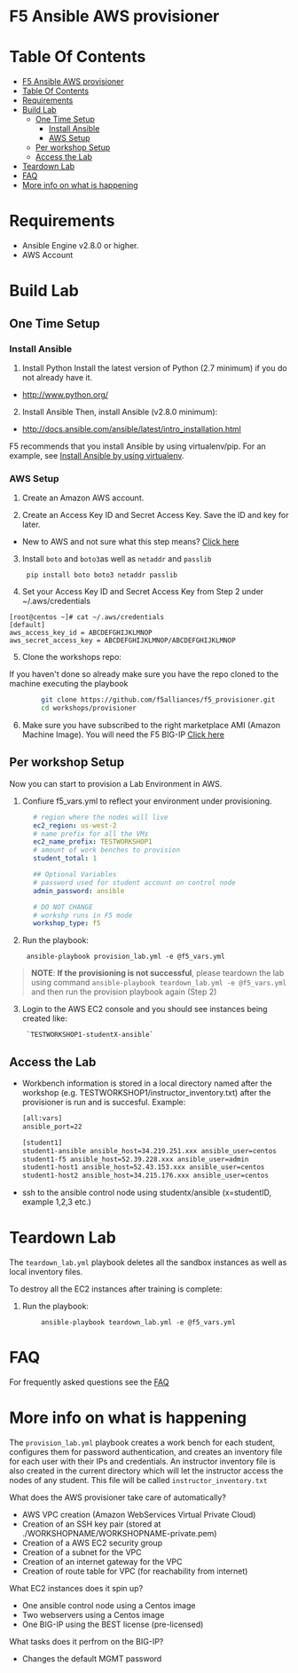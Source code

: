 # F5 Ansible AWS provisioner

# Table Of Contents
- [F5 Ansible AWS provisioner](#f5-ansible-aws-provisioner)
- [Table Of Contents](#table-of-contents)
- [Requirements](#requirements)
- [Build Lab](#build-lab)
  - [One Time Setup](#one-time-setup)
    - [Install Ansible](#install-ansible)
    - [AWS Setup](#aws-setup)
  - [Per workshop Setup](#per-workshop-setup)
  - [Access the Lab](#access-the-lab)
- [Teardown Lab](#teardown-lab)
- [FAQ](#faq)
- [More info on what is happening](#more-info-on-what-is-happening)

# Requirements
- Ansible Engine v2.8.0 or higher.
- AWS Account

# Build Lab

## One Time Setup

### Install Ansible
1. Install Python
Install the latest version of Python (2.7 minimum) if you do not already have it.
- http://www.python.org/

2. Install Ansible
Then, install Ansible (v2.8.0 minimum):
- http://docs.ansible.com/ansible/latest/intro_installation.html

F5 recommends that you install Ansible by using virtualenv/pip. For an example, see [Install Ansible by using virtualenv](https://clouddocs.f5.com/products/orchestration/ansible/devel/usage/virtualenv.html).

### AWS Setup
1. Create an Amazon AWS account.

2. Create an Access Key ID and Secret Access Key.  Save the ID and key for later.

  - New to AWS and not sure what this step means?  [Click here](aws-directions/AWSHELP.md)

3. Install `boto` and `boto3`as well as `netaddr` and `passlib`

        pip install boto boto3 netaddr passlib

4. Set your Access Key ID and Secret Access Key from Step 2 under ~/.aws/credentials

```shell
[root@centos ~]# cat ~/.aws/credentials
[default]
aws_access_key_id = ABCDEFGHIJKLMNOP
aws_secret_access_key = ABCDEFGHIJKLMNOP/ABCDEFGHIJKLMNOP
```

5. Clone the workshops repo:

If you haven't done so already make sure you have the repo cloned to the machine executing the playbook
```bash
        git clone https://github.com/f5alliances/f5_provisioner.git
        cd workshops/provisioner
```

6.  Make sure you have subscribed to the right marketplace AMI (Amazon Machine Image). You will need the F5 BIG-IP [Click here](https://aws.amazon.com/marketplace/pp/B079C44MFH/)


## Per workshop Setup

Now you can start to provision a Lab Environment in AWS.

1. Confiure f5_vars.yml to reflect your environment under provisioning.
  ```yaml
        # region where the nodes will live
        ec2_region: us-west-2
        # name prefix for all the VMs
        ec2_name_prefix: TESTWORKSHOP1
        # amount of work benches to provision
        student_total: 1

        ## Optional Variables
        # password used for student account on control node
        admin_password: ansible

        # DO NOT CHANGE
        # workshp runs in F5 mode
        workshop_type: f5
  ```

2. Run the playbook:

        ansible-playbook provision_lab.yml -e @f5_vars.yml

> **NOTE**: 
> **If the provisioning is not successful**, please teardown the lab using command 
> `ansible-playbook teardown_lab.yml -e @f5_vars.yml` 
> and then run the provision playbook again (Step 2)
   
3. Login to the AWS EC2 console and you should see instances being created like:

        `TESTWORKSHOP1-studentX-ansible`

## Access the Lab

- Workbench information is stored in a local directory named after the workshop (e.g. TESTWORKSHOP1/instructor_inventory.txt) after the provisioner is run and is succesful. Example:
   ```handlebars
   [all:vars]
   ansible_port=22

   [student1]
   student1-ansible ansible_host=34.219.251.xxx ansible_user=centos 
   student1-f5 ansible_host=52.39.228.xxx ansible_user=admin
   student1-host1 ansible_host=52.43.153.xxx ansible_user=centos
   student1-host2 ansible_host=34.215.176.xxx ansible_user=centos
   ```
   
 - ssh to the ansible control node using studentx/ansible (x=studentID, example 1,2,3 etc.)

# Teardown Lab

The `teardown_lab.yml` playbook deletes all the sandbox instances as well as local inventory files.

To destroy all the EC2 instances after training is complete:

1. Run the playbook:

```shell
        ansible-playbook teardown_lab.yml -e @f5_vars.yml
```

# FAQ

For frequently asked questions see the [FAQ](../docs/faq.md)

# More info on what is happening

The `provision_lab.yml` playbook creates a work bench for each student, configures them for password authentication, and creates an inventory file for each user with their IPs and credentials. An instructor inventory file is also created in the current directory which will let the instructor access the nodes of any student.  This file will be called `instructor_inventory.txt`

What does the AWS provisioner take care of automatically?
- AWS VPC creation (Amazon WebServices Virtual Private Cloud)
- Creation of an SSH key pair (stored at ./WORKSHOPNAME/WORKSHOPNAME-private.pem)
- Creation of a AWS EC2 security group
- Creation of a subnet for the VPC
- Creation of an internet gateway for the VPC
- Creation of route table for VPC (for reachability from internet)

What EC2 instances does it spin up?
- One ansible control node using a Centos image
- Two webservers using a Centos image
- One BIG-IP using the BEST license (pre-licensed)

What tasks does it perfrom on the BIG-IP?
- Changes the default MGMT password